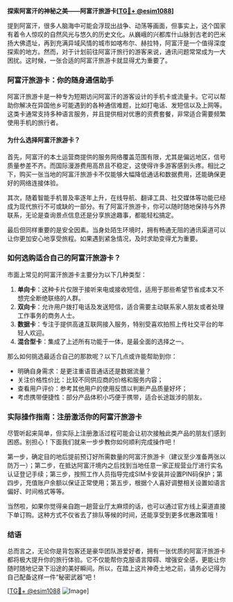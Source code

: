 **探索阿富汗的神秘之美——阿富汗旅游卡[[TG💪+ @esim1088](https://t.me/s/esim1088)]**

提到阿富汗，很多人脑海中可能会浮现出战争、动荡等画面，但事实上，这个国家有着令人惊叹的自然风光与悠久的历史文化。从巍峨的兴都库什山脉到古老的巴米扬大佛遗址，再到充满异域风情的城市如喀布尔、赫拉特，阿富汗是一个值得深度探索的地方。然而，对于计划前往阿富汗旅行的游客来说，通讯问题常常成为一大困扰。这时候，一张合适的阿富汗旅游卡就显得尤为重要了。

### 阿富汗旅游卡：你的随身通信助手

阿富汗旅游卡是一种专为短期访问阿富汗的游客设计的手机卡或流量卡。它可以帮助你解决在异国他乡可能遇到的各种通信难题，比如打电话、发短信以及上网等。这类卡通常支持多种语言服务，并且提供相对优惠的资费套餐，非常适合需要频繁使用手机的旅行者。

#### 为什么选择阿富汗旅游卡？

首先，阿富汗的本土运营商提供的服务网络覆盖范围有限，尤其是偏远地区，信号质量参差不齐。而国际漫游费用高昂且不稳定，这使得许多游客感到头疼。相比之下，购买一张当地的阿富汗旅游卡不仅能够大幅降低通话和数据费用，还能确保更好的网络连接体验。

其次，随着智能手机普及率逐年上升，在线导航、翻译工具、社交媒体等功能已经成为现代旅行不可或缺的一部分。有了阿富汗旅游卡，你可以随时随地保持与外界联系，无论是查询景点信息还是分享旅途趣事，都能轻松搞定。

最后但同样重要的是安全因素。当身处陌生环境时，拥有畅通无阻的通讯渠道可以让你更加安心地享受旅程。如果遇到紧急情况，及时求助变得尤为重要。

### 如何选购适合自己的阿富汗旅游卡？

市面上常见的阿富汗旅游卡主要分为以下几种类型：

1. **单向卡**：这种卡片仅限于接听来电或接收短信，适用于那些希望节省成本又不想完全断绝联络的人群。
2. **双向卡**：允许用户拨打电话及发送短信，适合需要主动联系家人朋友或者处理工作事务的商务人士。
3. **数据卡**：专注于提供高速互联网接入服务，特别受喜欢拍照上传社交平台的年轻人欢迎。
4. **混合型卡**：集成了上述所有功能于一体，是最全面的选择之一。

那么如何挑选最适合自己的那款呢？以下几点或许能帮助到你：
- 明确自身需求：是更注重语音通话还是数据流量？
- 关注价格性价比：比较不同供应商的价格和服务内容；
- 查看用户评价：参考其他用户的使用反馈以判断产品质量好坏；
- 考虑携带便捷性：部分产品体积小巧便于携带，适合长途跋涉的朋友。

### 实际操作指南：注册激活你的阿富汗旅游卡

尽管听起来简单，但实际上注册激活过程可能会让初次接触此类产品的朋友们感到困惑。别担心！下面我们就来一步步教你如何顺利完成操作吧！

第一步，确定目的地后提前预订好所需数量的阿富汗旅游卡（建议至少准备两张以防万一）；第二步，在抵达阿富汗境内之后找到当地任意一家正规营业厅进行实名认证登记手续；第三步，按照工作人员指导完成SIM卡安装并设置PIN码保护；第四步，充值账户余额以保证正常使用；第五步，根据个人喜好调整相关设置如语言偏好、时间格式等等。

当然啦，如果你觉得亲自跑一趟营业厅太麻烦的话，也可以通过官方线上渠道直接下单订购。这种方式不仅省去了排队等候的时间，还能享受到更多优惠政策哦！

### 结语

总而言之，无论你是背包客还是豪华团队游爱好者，拥有一张优质的阿富汗旅游卡都将极大提升你的旅行体验。它不仅能帮你克服语言障碍、增强安全感，更能让你随时随地记录下沿途的美好瞬间。所以，在踏上这片神奇土地之前，请务必记得为自己配备这样一件“秘密武器”吧！

[[TG💪+ @esim1088](https://t.me/s/esim1088) ![Image](https://i.postimg.cc/4NQfJmqS/Snipaste-2025-05-13-00-14-12.png)]